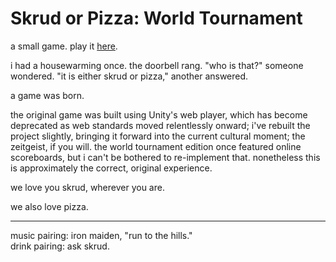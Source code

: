 # Skrud or Pizza: World Tournament

a small game. play it [here](https://nicknicknicknick.itch.io/skrud-or-pizza).

i had a housewarming once. the doorbell rang. "who is that?" someone wondered. "it is either skrud or pizza," another answered.

a game was born.

the original game was built using Unity's web player, which has become deprecated as web standards moved relentlessly onward; i've rebuilt the project slightly, bringing it forward into the current cultural moment; the zeitgeist, if you will. the world tournament edition once featured online scoreboards, but i can't be bothered to re-implement that. nonetheless this is approximately the correct, original experience.

we love you skrud, wherever you are.

we also love pizza.

---

music pairing: iron maiden, "run to the hills."  
drink pairing: ask skrud.
